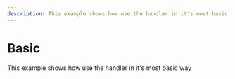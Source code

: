 ```yaml
---
description: This example shows how use the handler in it's most basic way
---
```


# Basic

This example shows how use the handler in it's most basic way

<CodeExample example="basic"></CodeExample>
